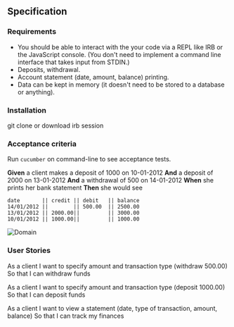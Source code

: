 ## Specification

### Requirements

* You should be able to interact with the your code via a REPL like IRB or the JavaScript console.  (You don't need to implement a command line interface that takes input from STDIN.)
* Deposits, withdrawal.
* Account statement (date, amount, balance) printing.
* Data can be kept in memory (it doesn't need to be stored to a database or anything).

### Installation
git clone or download
irb session

### Acceptance criteria
Run ```cucumber``` on command-line to see acceptance tests.

**Given** a client makes a deposit of 1000 on 10-01-2012
**And** a deposit of 2000 on 13-01-2012
**And** a withdrawal of 500 on 14-01-2012
**When** she prints her bank statement
**Then** she would see

```
date       || credit || debit   || balance
14/01/2012 ||        || 500.00  || 2500.00
13/01/2012 || 2000.00||         || 3000.00
10/01/2012 || 1000.00||         || 1000.00
```
![Domain](https://github.com/olwend/bank_tech_test/blob/master/Bank.png)

### User Stories
As a client
I want to specify amount and transaction type (withdraw 500.00)
So that I can withdraw funds

As a client
I want to specify amount and transaction type (deposit 1000.00)
So that I can deposit funds

As a client
I want to view a statement (date, type of transaction,  amount, balance)
So that I can track my finances
